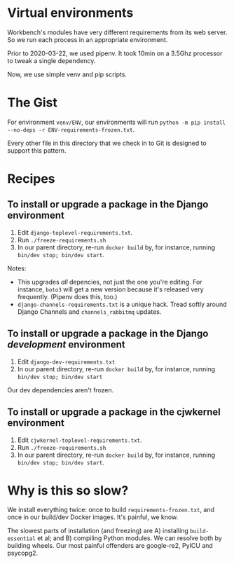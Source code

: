 Virtual environments
====================

Workbench's modules have very different requirements from its web server. So we
run each process in an appropriate environment.

Prior to 2020-03-22, we used pipenv. It took 10min on a 3.5Ghz processor to
tweak a single dependency.

Now, we use simple venv and pip scripts.

The Gist
========

For environment `venv/ENV`, our environments will run
`python -m pip install --no-deps -r ENV-requirements-frozen.txt`.

Every other file in this directory that we check in to Git is designed to
support this pattern.

Recipes
=======

To install or upgrade a package in the Django environment
---------------------------------------------------------

1. Edit `django-toplevel-requirements.txt`.
2. Run `./freeze-requirements.sh`
3. In our parent directory, re-run `docker build` by, for instance, running
   `bin/dev stop; bin/dev start`.

Notes:

* This upgrades _all_ depencies, not just the one you're editing. For instance,
  `boto3` will get a new version because it's released very frequently. (Pipenv
  does this, too.)
* `django-channels-requirements.txt` is a unique hack. Tread softly around
  Django Channels and `channels_rabbitmq` updates.

To install or upgrade a package in the Django _development_ environment
-----------------------------------------------------------------------

1. Edit `django-dev-requirements.txt`
2. In our parent directory, re-run `docker build` by, for instance, running
   `bin/dev stop; bin/dev start`

Our dev dependencies aren't frozen.

To install or upgrade a package in the cjwkernel environment
------------------------------------------------------------

1. Edit `cjwkernel-toplevel-requirements.txt`.
2. Run `./freeze-requirements.sh`
3. In our parent directory, re-run `docker build` by, for instance, running
   `bin/dev stop; bin/dev start`.

Why is this so slow?
====================

We install everything twice: once to build `requirements-frozen.txt`, and once
in our build/dev Docker images. It's painful, we know.

The slowest parts of installation (and freezing) are A) installing
`build-essential` et al; and B) compiling Python modules. We can resolve both
by building wheels. Our most painful offenders are google-re2, PyICU and
psycopg2.
